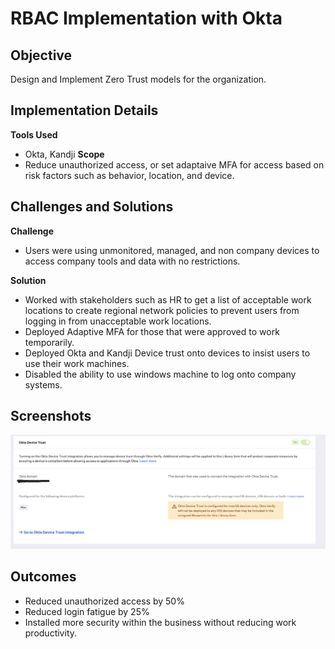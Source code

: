 # RBAC Implementation with Okta

## Objective
Design and Implement Zero Trust models for the organization.

## Implementation Details
**Tools Used** 
- Okta, Kandji
**Scope** 
- Reduce unauthorized access, or set adaptaive MFA for access based on risk factors such as behavior, location, and device.

## Challenges and Solutions
**Challenge** 
- Users were using unmonitored, managed, and non company devices to access company tools and data with no restrictions.

**Solution** 
- Worked with stakeholders such as HR to get a list of acceptable work locations to create regional network policies to prevent users from logging in from unacceptable work locations. 
- Deployed Adaptive MFA for those that were approved to work temporarily. 
- Deployed Okta and Kandji Device trust onto devices to insist users to use their work machines. 
- Disabled the ability to use windows machine to log onto company systems.


## Screenshots
![Kandji and Okta Device Trust](Images_Zero_Trust/kandji-okta-device-trust.png)


## Outcomes
- Reduced unauthorized access by 50%
- Reduced login fatigue by 25%
- Installed more security within the business without reducing work productivity.
